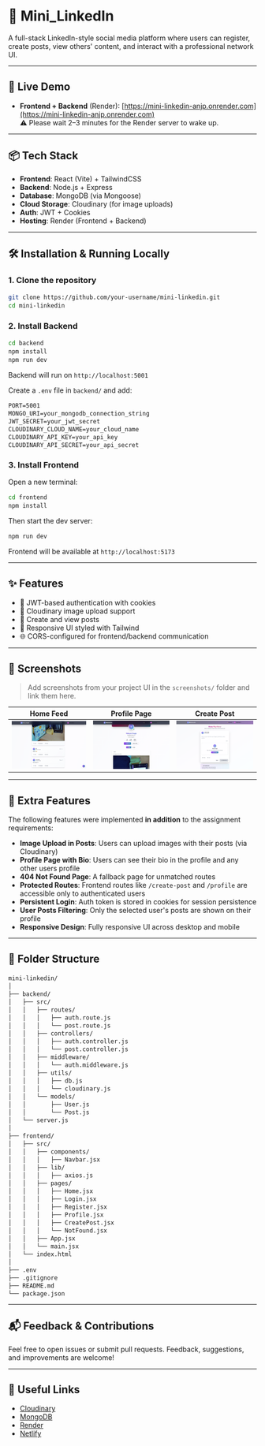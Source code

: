 # 💼 Mini_LinkedIn

A full-stack LinkedIn-style social media platform where users can register, create posts, view others' content, and interact with a professional network UI.

---

## 🚀 Live Demo

- **Frontend + Backend** (Render): [https://mini-linkedin-anjp.onrender.com](https://mini-linkedin-anjp.onrender.com)  
  ⚠️ Please wait 2–3 minutes for the Render server to wake up.

---

## 📦 Tech Stack

- **Frontend**: React (Vite) + TailwindCSS
- **Backend**: Node.js + Express
- **Database**: MongoDB (via Mongoose)
- **Cloud Storage**: Cloudinary (for image uploads)
- **Auth**: JWT + Cookies
- **Hosting**: Render (Frontend + Backend)

---

## 🛠️ Installation & Running Locally

### 1. Clone the repository

```bash
git clone https://github.com/your-username/mini-linkedin.git
cd mini-linkedin
```

### 2. Install Backend

```bash
cd backend
npm install
npm run dev
```

Backend will run on `http://localhost:5001`

Create a `.env` file in `backend/` and add:

```
PORT=5001
MONGO_URI=your_mongodb_connection_string
JWT_SECRET=your_jwt_secret
CLOUDINARY_CLOUD_NAME=your_cloud_name
CLOUDINARY_API_KEY=your_api_key
CLOUDINARY_API_SECRET=your_api_secret
```

### 3. Install Frontend

Open a new terminal:

```bash
cd frontend
npm install
```

Then start the dev server:

```bash
npm run dev
```

Frontend will be available at `http://localhost:5173`

---

## ✨ Features

- 🔐 JWT-based authentication with cookies
- 📸 Cloudinary image upload support
- 📝 Create and view posts
- 🧾 Responsive UI styled with Tailwind
- 🌐 CORS-configured for frontend/backend communication

---

## 📸 Screenshots

> Add screenshots from your project UI in the `screenshots/` folder and link them here.

| Home Feed | Profile Page | Create Post |
|----------|--------------|-------------|
| ![Home](./screenshots/home.png) | ![Profile](./screenshots/profile.png) | ![Create](./screenshots/create.png) |

---

## 🌟 Extra Features

The following features were implemented **in addition** to the assignment requirements:

- **Image Upload in Posts**: Users can upload images with their posts (via Cloudinary)
- **Profile Page with Bio**: Users can see their bio in the profile and any other users profile
- **404 Not Found Page**: A fallback page for unmatched routes
- **Protected Routes**: Frontend routes like `/create-post` and `/profile` are accessible only to authenticated users
- **Persistent Login**: Auth token is stored in cookies for session persistence
- **User Posts Filtering**: Only the selected user's posts are shown on their profile
- **Responsive Design**: Fully responsive UI across desktop and mobile

---

## 📐 Folder Structure

```
mini-linkedin/
│
├── backend/
│   ├── src/
│   │   ├── routes/
│   │   │   ├── auth.route.js
│   │   │   └── post.route.js
│   │   ├── controllers/
│   │   │   ├── auth.controller.js
│   │   │   └── post.controller.js
│   │   ├── middleware/
│   │   │   └── auth.middleware.js
│   │   ├── utils/
│   │   │   ├── db.js
│   │   │   └── cloudinary.js
│   │   └── models/
│   │       ├── User.js
│   │       └── Post.js
│   └── server.js
│
├── frontend/
│   ├── src/
│   │   ├── components/
│   │   │   ├── Navbar.jsx
│   │   ├── lib/
│   │   │   ├── axios.js
│   │   ├── pages/
│   │   │   ├── Home.jsx
│   │   │   ├── Login.jsx
│   │   │   ├── Register.jsx
│   │   │   ├── Profile.jsx
│   │   │   ├── CreatePost.jsx
│   │   │   └── NotFound.jsx
│   │   ├── App.jsx
│   │   └── main.jsx
│   └── index.html
│
├── .env
├── .gitignore
├── README.md
└── package.json
```

---

## 📬 Feedback & Contributions

Feel free to open issues or submit pull requests. Feedback, suggestions, and improvements are welcome!

---

## 🔗 Useful Links

- [Cloudinary](https://cloudinary.com/)
- [MongoDB](https://www.mongodb.com/)
- [Render](https://render.com/)
- [Netlify](https://netlify.com/)
